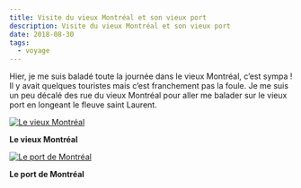 ```yaml
---
title: Visite du vieux Montréal et son vieux port
description: Visite du vieux Montréal et son vieux port
date: 2018-08-30
tags:
  - voyage
---
```


Hier, je me suis baladé toute la journée dans le vieux Montréal, c’est sympa ! Il y avait quelques touristes mais c’est franchement pas la foule. Je me suis un peu décalé des rue du vieux Montréal pour aller me balader sur le vieux port en longeant le fleuve saint Laurent.

 [![Le vieux Montréal](IMG/73739526-9494-4a2e-a6af-f19339418656.jpg?1659623942)](IMG/73739526-9494-4a2e-a6af-f19339418656.jpg)

**Le vieux Montréal**

 [![Le port de Montréal](IMG/24b79bc2-3052-420b-af2e-857e7c2641b4.jpg?1659623944)](IMG/24b79bc2-3052-420b-af2e-857e7c2641b4.jpg)

**Le port de Montréal**